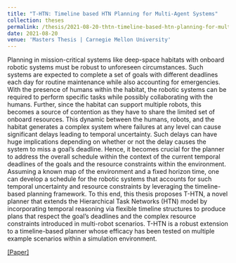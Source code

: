 ```yaml
---
title: "T-HTN: Timeline based HTN Planning for Multi-Agent Systems" 
collection: theses
permalink: /thesis/2021-08-20-thtn-timeline-based-htn-planning-for-multi-agent-systems 
date: 2021-08-20
venue: 'Masters Thesis | Carnegie Mellon University'
---
```


Planning in mission-critical systems like deep-space habitats with onboard robotic systems must be robust to unforeseen circumstances. Such systems are expected to complete a set of goals with different deadlines each day for routine maintenance while also accounting for emergencies. With the presence of humans within the habitat, the robotic systems can be required to perform specific tasks while possibly collaborating with the humans. Further, since the habitat can support multiple robots, this becomes a source of contention as they have to share the limited set of onboard resources. This dynamic between the humans, robots, and the habitat generates a complex system where failures at any level can cause significant delays leading to temporal uncertainty. Such delays can have huge implications depending on whether or not the delay causes the system to miss a goal’s deadline. Hence, it becomes crucial for the planner to address the overall schedule within the context of the current temporal deadlines of the goals and the resource constraints within the environment. Assuming a known map of the environment and a fixed horizon time, one can develop a schedule for the robotic systems that accounts for such temporal uncertainty and resource constraints by leveraging the timeline-based planning framework. To this end, this thesis proposes T-HTN, a novel planner that extends the Hierarchical Task Networks (HTN) model by incorporating temporal reasoning via flexible timeline structures to produce plans that respect the goal’s deadlines and the complex resource constraints introduced in multi-robot scenarios. T-HTN is a robust extension to a timeline-based planner whose efficacy has been tested on multiple example scenarios within a simulation environment.

[[Paper]](https://virajparimi.github.io/files/paper4.pdf)
